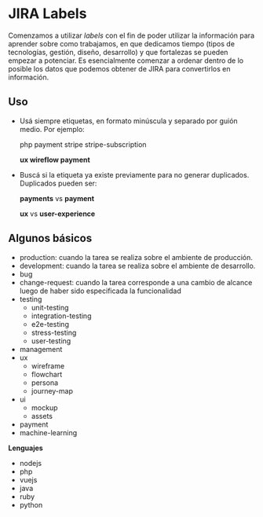 <!-- TITLE: JIRA Labels -->
<!-- SUBTITLE: Una vista rápida sobre como JIRA labels -->

# JIRA Labels
Comenzamos a utilizar *labels* con el fin de poder utilizar la información para aprender sobre como trabajamos, en que dedicamos tiempo (tipos de tecnologías, gestión, diseño, desarrollo) y que fortalezas se pueden empezar a potenciar. Es esencialmente comenzar a ordenar dentro de lo posible los datos que podemos obtener de JIRA para convertirlos en información. 
## Uso
* Usá siempre etiquetas, en formato minúscula y separado por guión medio. Por ejemplo:

	php payment stripe stripe-subscription

	**ux wireflow payment**

* Buscá si la etiqueta ya existe previamente para no generar duplicados. Duplicados pueden ser:
		
  **payments** vs **payment**
		
  **ux** vs **user-experience**
		
		
## Algunos básicos
* production: cuando la tarea se realiza sobre el ambiente de producción.
* development: cuando la tarea se realiza sobre el ambiente de desarrollo.
* bug
* change-request: cuando la tarea corresponde a una cambio de alcance luego de haber sido especificada la funcionalidad
* testing
	* unit-testing
	* integration-testing
	* e2e-testing
	* stress-testing
	* user-testing
* management
* ux
	* wireframe
	* flowchart
	* persona
	* journey-map
* ui
	* mockup
	* assets
* payment
* machine-learning

**Lenguajes**
* nodejs
* php
* vuejs
* java
* ruby
* python